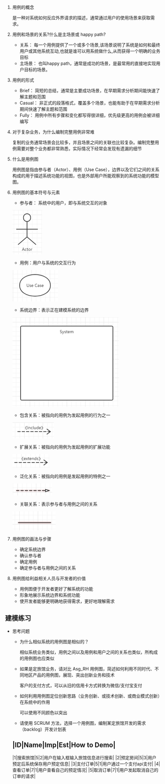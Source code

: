 1. 用例的概念

    是一种对系统如何反应外界请求的描述，通常通过用户的使用场景来获取需求。

2. 用例和场景的关系?什么是主场景或 happy path?
    + 关系： 每一个用例提供了一个或多个场景,该场景说明了系统是如何和最终用户或其他系统互动,也就是谁可以用系统做什么,从而获得一个明确的业务目标
    + 主场景： 也叫happy path，通常是成功的场景，是最常用的直接地实现用户目标的场景。

3. 用例的形式
    + Brief：  简短的总结，通常是主要成功场景，在早期需求分析期间能快速了解主题和范围
    + Casual： 非正式的段落格式，覆盖多个场景，也能有助于在早期需求分析期间快速了解主题和范围
    + Fully：  用例中所有步骤和变化都写得很详细，优先级更高的用例会被详细编写

4. 对于复杂业务，为什么编制完整用例非常难

    复制的业务通常场景会比较多，并且场景之间的关联也比较复杂。编制完整用例需要对整个业务都非常熟悉，实际情况下经常会发现有遗漏的细节

5. 什么是用例图

    用例图是指由参与者（Actor）、用例（Use Case），边界以及它们之间的关系构成的用于描述系统功能的视图，也是外部用户所能观察到的系统功能的模型图。

6. 用例图的基本符号与元素
    + 参与者： 系统中的用户，即与系统交互的对象

    ![actor](https://raw.githubusercontent.com/SO4P/HW6/master/actor.PNG)
    + 用例：用户与系统的交互行为

    ![use](https://raw.githubusercontent.com/SO4P/HW6/master/usecase.PNG)
    + 系统边界：表示正在建模系统的边界

    ![board](https://raw.githubusercontent.com/SO4P/HW6/master/board.PNG)
    + 包含关系：被指向的用例为发起用例的行为之一

    ![include](https://raw.githubusercontent.com/SO4P/HW6/master/include.PNG)
    + 扩展关系：被指向的用例为发起用例的扩展功能

    ![extends](https://raw.githubusercontent.com/SO4P/HW6/master/extends.PNG)
    + 泛化关系：被指向的用例是发起用例的特例之一

    ![fanhua](https://raw.githubusercontent.com/SO4P/HW6/master/fanhua.PNG)
    + 关联关系：表示参与者与用例之间的关系

    ![guanlian](https://raw.githubusercontent.com/SO4P/HW6/master/guanlian.PNG)

7. 用例图的画法与步骤
    + 确定系统边界
    + 确认参与者
    + 确定用例
    + 确定参与者与用例之间的关系

8. 用例图给利益相关人员与开发者的价值
    + 用例图便于开发者更好了解系统的功能
    + 形象地展示系统边界和系统功能
    + 使开发者能够更明确地获得需求，更好地理解需求

## 建模练习
+ 思考问题
    + 为什么相似系统的用例图是相似的？

        相似系统业务类似，用例之间以及用例和用户之间的关系也类似，所构成的用例图也应类似
    + 如果是定旅馆业务，请对比 Asg_RH 用例图，简述如何利用不同时代、不同地区产品的用例图，展现、突出创新业务和技术

        客户的支付方式，可以从旧的信用卡方式转换为微信/支付宝支付
    + 如何利用用例图定位创新思路（业务创新、或技术创新、或商业模式创新）在系统中的作用

        可以使用不同颜色以突出
    + 请使用 SCRUM 方法，选择一个用例图，编制某定旅馆开发的需求（backlog）开发计划表

    |ID|Name|Imp|Est|How to Demo|
    ---------------------------------
    |1|搜索旅馆|5|2|用户在输入框输入旅馆信息进行搜索|
    |2|预定房间|5|3|用户预定后系统保存用户预定信息|
    |3|支付订单|5|1|用户通过一个支付api支付|
    |4|查看订单|7|1|用户查看自己的预定情况|
    |5|取消订单|7|1|用户发起取消自己的订单的请求|
